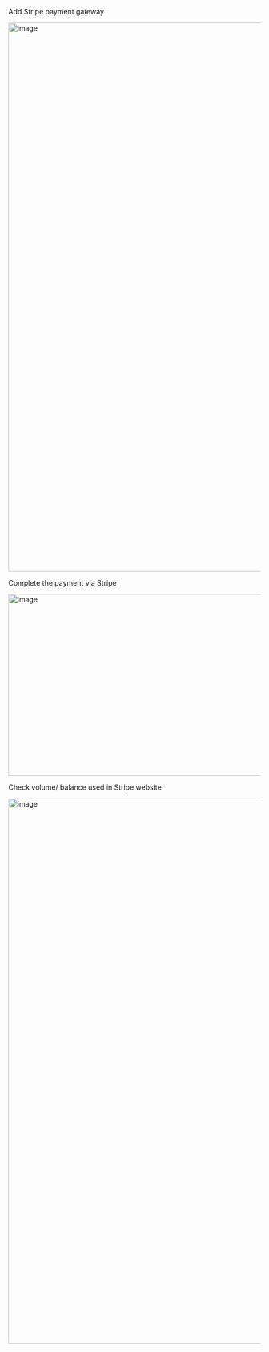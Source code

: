 Add Stripe payment gateway

<img width="1700" height="1093" alt="image" src="https://github.com/user-attachments/assets/f9d21661-a028-485f-9872-35fa3c22eb9f" />

Complete the payment via Stripe 

<img width="907" height="362" alt="image" src="https://github.com/user-attachments/assets/52c8ee3c-0633-4e13-8791-e41f134e9377" />

Check volume/ balance used in Stripe website

<img width="1918" height="1086" alt="image" src="https://github.com/user-attachments/assets/68ead0c6-1563-4fde-ac4b-7bd4d7f47a11" />


